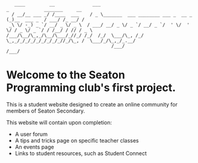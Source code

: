 
       ____         __              ___                                     _             _______     __
      / __/__ ___ _/ /____  ___    / _ \_______  ___ ________ ___ _  __ _  (_)__  ___ _  / ___/ /_ __/ /
     _\ \/ -_) _ `/ __/ _ \/ _ \  / ___/ __/ _ \/ _ `/ __/ _ `/  ' \/  ' \/ / _ \/ _ `/ / /__/ / // / _ \
    /___/\__/\_,_/\__/\___/_//_/ /_/  /_/  \___/\_, /_/  \_,_/_/_/_/_/_/_/_/_//_/\_, /  \___/_/\_,_/_.__/
                                           /___/                            /___/


# Welcome to the Seaton Programming club's first project.

This is a student website designed to create an online community for members of Seaton Secondary.

This website will contain upon completion:
  * A user forum
  * A tips and tricks page on specific teacher classes
  * An events page
  * Links to student resources, such as Student Connect

